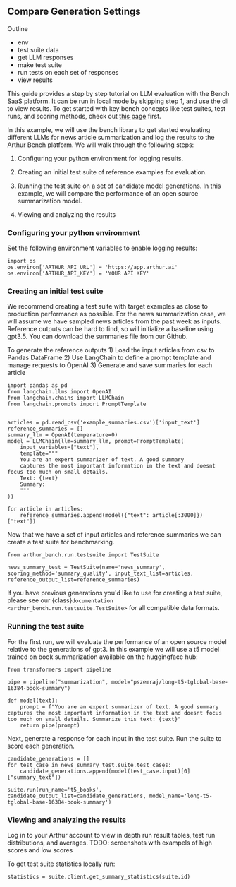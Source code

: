 ## Compare Generation Settings

Outline

- env
- test suite data
- get LLM responses
- make test suite
- run tests on each set of responses
- view results

This guide provides a step by step tutorial on LLM evaluation with the Bench SaaS platform. It can be run in local mode by skipping step 1, and use the cli to view results. To get started with key bench concepts like test suites, test runs, and scoring methods, check out [this page](concepts.md) first. 

In this example, we will use the bench library to get started evaluating different LLMs for news article summarization and log the results to the Arthur Bench platform. We will walk through the following steps:

1) Configuring your python environment for logging results.

2) Creating an initial test suite of reference examples for evaluation.

3) Running the test suite on a set of candidate model generations. In this example, we will compare the performance of an open source summarization model.

4) Viewing and analyzing the results

### Configuring your python environment

Set the following environment variables to enable logging results:
```
import os
os.environ['ARTHUR_API_URL'] = 'https://app.arthur.ai'
os.environ['ARTHUR_API_KEY'] = 'YOUR API KEY'
```

### Creating an initial test suite
We recommend creating a test suite with target  examples as close to production performance as possible. For the news summarization case, we will assume we have sampled news articles from the past week as inputs. Reference outputs can be hard to find, so will initialize a baseline using gpt3.5. You can download the summaries file from our Github.

To generate the reference outputs
	1) Load the input articles from csv to Pandas DataFrame
	2) Use LangChain to define a prompt template and manage requests to OpenAI
	3) Generate and save summaries for each article

```
import pandas as pd
from langchain.llms import OpenAI
from langchain.chains import LLMChain
from langchain.prompts import PromptTemplate


articles = pd.read_csv('example_summaries.csv')['input_text']
reference_summaries = []
summary_llm = OpenAI(temperature=0)
model = LLMChain(llm=summary_llm, prompt=PromptTemplate(
	input_variables=["text"],
	template="""
	You are an expert summarizer of text. A good summary 
	captures the most important information in the text and doesnt focus too much on small details.
	Text: {text}
	Summary:
	"""
))

for article in articles:
    reference_summaries.append(model({"text": article[:3000]})["text"])
```

Now that we have a set of input articles and reference summaries we can create a test suite for benchmarking.

```
from arthur_bench.run.testsuite import TestSuite

news_summary_test = TestSuite(name='news_summary', scoring_method='summary_quality', input_text_list=articles, reference_output_list=reference_summaries)
```

If you have previous generations you'd like to use for creating a test suite, please see our {class}`documentation <arthur_bench.run.testsuite.TestSuite>` for all compatible data formats.

### Running the test suite
For the first run, we will evaluate the performance of an open source model relative to the generations of gpt3. In this example we will use a t5 model trained on book summarization available on the huggingface hub:

```
from transformers import pipeline

pipe = pipeline("summarization", model="pszemraj/long-t5-tglobal-base-16384-book-summary")

def model(text):
    prompt = f"You are an expert summarizer of text. A good summary captures the most important information in the text and doesnt focus too much on small details. Summarize this text: {text}"
    return pipe(prompt)
```

Next, generate a response for each input in the test suite. Run the suite to score each generation.
```
candidate_generations = []
for test_case in news_summary_test.suite.test_cases:
    candidate_generations.append(model(test_case.input)[0]["summary_text"])

suite.run(run_name='t5_books', candidate_output_list=candidate_generations, model_name='long-t5-tglobal-base-16384-book-summary')
```

### Viewing and analyzing the results

Log in to your Arthur account to view in depth run result tables, test run distributions, and averages.
TODO: screenshots with exampels of high scores and low scores

To get test suite statistics locally run:
```
statistics = suite.client.get_summary_statistics(suite.id)
```